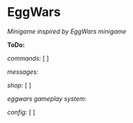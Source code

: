 # EggWars
_Minigame inspired by EggWars minigame_

__ToDo:__

_commands:_ [ ]

_messages:_ 

_shop:_ [ ]

_eggwars gameplay system:_ 

_config:_ [ ]

